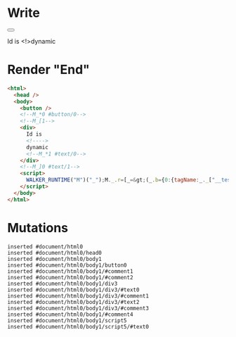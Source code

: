 # Write
  <button></button><!--M_*0 #button/0--><!--M_[1--><div>Id is <!>dynamic<!--M_*1 #text/0--></div><!--M_]0 #text/1--><script>WALKER_RUNTIME("M")("_");M._.r=[_=>(_.b={0:{tagName:_._["__tests__/tags/child.marko"],"#text/1!":_.a={},"#text/1(":_._["__tests__/tags/child.marko"]},1:_.a}),0,"__tests__/template.marko_0_tagName",0];M._.w()</script>


# Render "End"
```html
<html>
  <head />
  <body>
    <button />
    <!--M_*0 #button/0-->
    <!--M_[1-->
    <div>
      Id is 
      <!---->
      dynamic
      <!--M_*1 #text/0-->
    </div>
    <!--M_]0 #text/1-->
    <script>
      WALKER_RUNTIME("M")("_");M._.r=[_=&gt;(_.b={0:{tagName:_._["__tests__/tags/child.marko"],"#text/1!":_.a={},"#text/1(":_._["__tests__/tags/child.marko"]},1:_.a}),0,"__tests__/template.marko_0_tagName",0];M._.w()
    </script>
  </body>
</html>
```

# Mutations
```
inserted #document/html0
inserted #document/html0/head0
inserted #document/html0/body1
inserted #document/html0/body1/button0
inserted #document/html0/body1/#comment1
inserted #document/html0/body1/#comment2
inserted #document/html0/body1/div3
inserted #document/html0/body1/div3/#text0
inserted #document/html0/body1/div3/#comment1
inserted #document/html0/body1/div3/#text2
inserted #document/html0/body1/div3/#comment3
inserted #document/html0/body1/#comment4
inserted #document/html0/body1/script5
inserted #document/html0/body1/script5/#text0
```